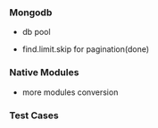 ### Mongodb

* db pool

* find.limit.skip for pagination(done)

### Native Modules

* more modules conversion

### Test Cases